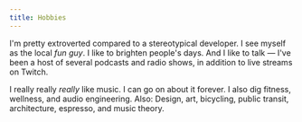 ```yaml
---
title: Hobbies
---
```


I'm pretty extroverted compared to a stereotypical developer. I see myself as the local _fun guy_. I like to brighten people's days. And I like to talk — I've been a host of several podcasts and radio shows, in addition to live streams on Twitch.

I really really _really_ like music. I can go on about it forever. I also dig fitness, wellness, and audio engineering. Also: Design, art, bicycling, public transit, architecture, espresso, and music theory.
